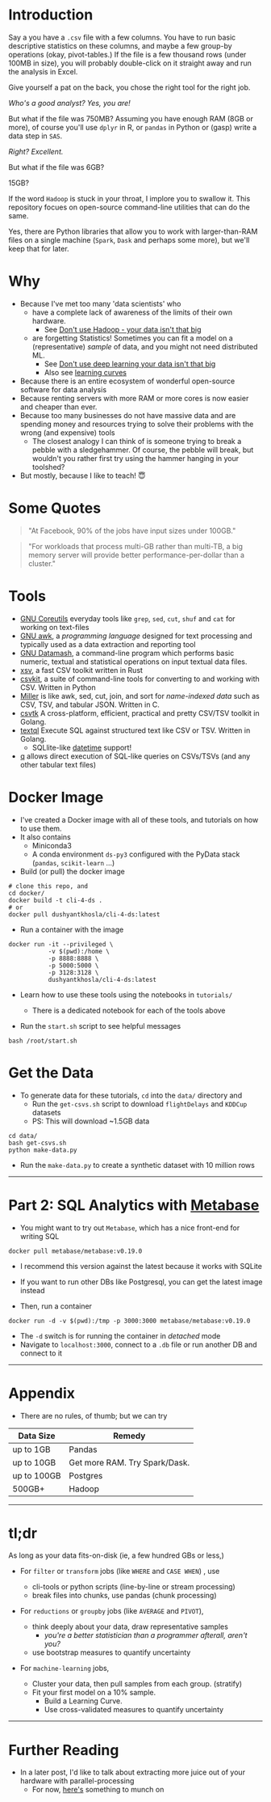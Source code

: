 # Introduction

Say a you have a `.csv` file with a few columns. You have to run basic descriptive statistics on these columns, and maybe a few group-by operations (okay, pivot-tables.) If the file is a few thousand rows (under 100MB in size), you will probably double-click on it straight away and run the analysis in Excel.  

Give yourself a pat on the back, you chose the right tool for the right job.  

_Who's a good analyst? Yes, you are!_

But what if the file was 750MB? Assuming you have enough RAM (8GB or more), of course you'll use `dplyr` in R, or `pandas` in Python or (gasp) write a data step in `SAS`.  

_Right? Excellent._

But what if the file was 6GB?

15GB?

If the word `Hadoop` is stuck in your throat, I implore you to swallow it.
This repository focues on open-source command-line utilities that can do the same.

Yes, there are Python libraries that allow you to work with larger-than-RAM files on a single machine (`Spark`, `Dask` and perhaps some more), but we'll keep that for later.

# Why

- Because I've met too many 'data scientists' who
  - have a complete lack of awareness of the limits of their own hardware.
    - See [Don't use Hadoop - your data isn't that big](https://www.chrisstucchio.com/blog/2013/hadoop_hatred.html)
  - are forgetting Statistics! Sometimes you can fit a model on a (representative) _sample_ of data, and you might not need distributed ML.
    - See [Don't use deep learning your data isn't that big](https://simplystatistics.org/2017/05/31/deeplearning-vs-leekasso/)
    - Also see [learning curves](http://scikit-learn.org/stable/auto_examples/model_selection/plot_learning_curve.html)
- Because there is an entire ecosystem of wonderful open-source software for data analysis
- Because renting servers with more RAM or more cores is now easier and cheaper than ever.
- Because too many businesses do not have massive data and are spending money and resources trying to solve their problems with the wrong (and expensive) tools
  - The closest analogy I can think of is someone trying to break a pebble with a sledgehammer. Of course, the pebble will break, but wouldn't you rather first try using the hammer hanging in your toolshed?  
- But mostly, because I like to teach! 😇

# Some Quotes

> "At Facebook, 90% of the jobs have input sizes under 100GB."

> "For workloads that process multi-GB rather than multi-TB, a big memory server will provide better performance-per-dollar than a cluster."

# Tools

  - [GNU Coreutils](https://www.gnu.org/software/coreutils/manual/coreutils.html) everyday tools like `grep`, `sed`, `cut`, `shuf` and `cat` for working on text-files
  - [GNU awk](https://www.gnu.org/software/gawk/manual/gawk.html), a _programming language_ designed for text processing and typically used as a data extraction and reporting tool
  - [GNU Datamash](https://www.gnu.org/software/datamash/manual/html_node/Usage-Examples.html), a command-line program which performs basic numeric, textual and statistical operations on input textual data files.
  - [xsv](https://github.com/BurntSushi/xsv), a fast CSV toolkit written in Rust
  - [csvkit](http://csvkit.readthedocs.io/en/1.0.2/), a suite of command-line tools for converting to and working with CSV. Written in Python
  - [Miller](http://johnkerl.org/miller/doc/) is like awk, sed, cut, join, and sort for _name-indexed data_ such as CSV, TSV, and tabular JSON. Written in C.
  - [csvtk](http://bioinf.shenwei.me/csvtk/) A cross-platform, efficient, practical and pretty CSV/TSV toolkit in Golang.
  - [textql](https://github.com/dinedal/textql) Execute SQL against structured text like CSV or TSV. Written in Golang.
    - SQLlite-like [datetime](https://www.sqlite.org/lang_datefunc.html) support!
  - [q](http://harelba.github.io/q/examples.html) allows direct execution of SQL-like queries on CSVs/TSVs (and any other tabular text files)

# Docker Image

- I've created a Docker image with all of these tools, and tutorials on how to use them.
- It also contains
  - Miniconda3
  - A conda environment `ds-py3` configured with the PyData stack (`pandas`, `scikit-learn` ...)
- Build (or pull) the docker image

```
# clone this repo, and 
cd docker/
docker build -t cli-4-ds .
# or
docker pull dushyantkhosla/cli-4-ds:latest
```

- Run a container with the image

```
docker run -it --privileged \
           -v $(pwd):/home \
           -p 8888:8888 \
           -p 5000:5000 \
           -p 3128:3128 \
           dushyantkhosla/cli-4-ds:latest
```

- Learn how to use these tools using the notebooks in `tutorials/`
  - There is a dedicated notebook for each of the tools above

- Run the `start.sh` script to see helpful messages

```
bash /root/start.sh
```

# Get the Data

- To generate data for these tutorials, `cd` into the `data/` directory and
  - Run the `get-csvs.sh` script to download `flightDelays` and `KDDCup` datasets
  - PS: This will download ~1.5GB data

```
cd data/
bash get-csvs.sh
python make-data.py
```

  - Run the `make-data.py` to create a synthetic dataset with 10 million rows

---

# Part 2: SQL Analytics with [Metabase](https://www.metabase.com/)

- You might want to try out `Metabase`, which has a nice front-end for writing SQL

```
docker pull metabase/metabase:v0.19.0
```
  - I recommend this version against the latest because it works with SQLite
  - If you want to run other DBs like Postgresql, you can get the latest image instead

- Then, run a container

```
docker run -d -v $(pwd):/tmp -p 3000:3000 metabase/metabase:v0.19.0
```

- The `-d` switch is for running the container in _detached_ mode
- Navigate to `localhost:3000`, connect to a `.db` file or run another DB and connect to it

---

# Appendix

- There are no rules, of thumb; but we can try

Data Size|Remedy
---|---
up to 1GB | Pandas
up to 10GB | Get more RAM. Try Spark/Dask.
up to 100GB | Postgres
500GB+ | Hadoop

---

# tl;dr

As long as your data fits-on-disk (ie, a few hundred GBs or less,)

- For `filter` or `transform` jobs (like `WHERE` and `CASE WHEN`) , use
  - cli-tools or python scripts (line-by-line or stream processing)
  - break files into chunks, use pandas (chunk processing)

- For `reductions` or `groupby` jobs (like `AVERAGE` and `PIVOT`),
  - think deeply about your data, draw representative samples
    - _you're a better statistician than a programmer afterall, aren't you?_
  - use bootstrap measures to quantify uncertainty

- For `machine-learning` jobs,
  - Cluster your data, then pull samples from each group. (stratify)
  - Fit your first model on a 10% sample.
    - Build a Learning Curve.
    - Use cross-validated measures to quantify uncertainty

---

# Further Reading

- In a later post, I'd like to talk about extracting more juice out of your hardware with parallel-processing
  - For now, [here's](http://randyzwitch.com/gnu-parallel-medium-data/) something to munch on 
